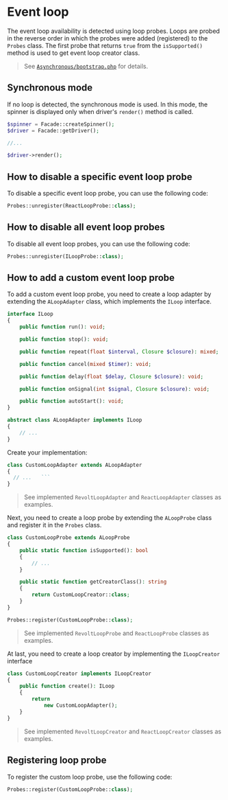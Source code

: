 # Event loop

The event loop availability is detected using loop probes. Loops are probed in the reverse order in which the probes were added (registered) to the `Probes` class. The first probe that returns `true` from the `isSupported()` method is used to get event loop creator class.

> See [`Asynchronous/bootstrap.php`](../../src/Spinner/Asynchronous/bootstrap.php) for details.

## Synchronous mode

If no loop is detected, the synchronous mode is used. In this mode, the spinner is displayed only when driver's `render()` method is called.

```php
$spinner = Facade::createSpinner();
$driver = Facade::getDriver();

//...

$driver->render();
```

## How to disable a specific event loop probe

To disable a specific event loop probe, you can use the following code:

```php  
Probes::unregister(ReactLoopProbe::class);
``` 

## How to disable all event loop probes

To disable all event loop probes, you can use the following code:

```php
Probes::unregister(ILoopProbe::class);
```

## How to add a custom event loop probe

To add a custom event loop probe, you need to create a loop adapter by extending the `ALoopAdapter` class, which implements the `ILoop` interface.

```php
interface ILoop
{
    public function run(): void;

    public function stop(): void;

    public function repeat(float $interval, Closure $closure): mixed;

    public function cancel(mixed $timer): void;

    public function delay(float $delay, Closure $closure): void;

    public function onSignal(int $signal, Closure $closure): void;

    public function autoStart(): void;
}

abstract class ALoopAdapter implements ILoop
{   
    // ...
}
```
Create your implementation:
```php
class CustomLoopAdapter extends ALoopAdapter
{
  // ...   ```
}
```
> See implemented `RevoltLoopAdapter` and `ReactLoopAdapter` classes as examples.

Next, you need to create a loop probe by extending the `ALoopProbe` class and register it in the `Probes` class.
```php
class CustomLoopProbe extends ALoopProbe
{
    public static function isSupported(): bool
    {
        // ...
    }

    public static function getCreatorClass(): string
    {
        return CustomLoopCreator::class;
    }
}
```

```php
Probes::register(CustomLoopProbe::class);
```
> See implemented `RevoltLoopProbe` and `ReactLoopProbe` classes as examples.

At last, you need to create a loop creator by implementing the `ILoopCreator` interface
```php
class CustomLoopCreator implements ILoopCreator
{
    public function create(): ILoop
    {
        return
            new CustomLoopAdapter();
    }
}
```
> See implemented `RevoltLoopCreator` and `ReactLoopCreator` classes as examples.

## Registering loop probe

To register the custom loop probe, use the following code:

```php
Probes::register(CustomLoopProbe::class);
```
